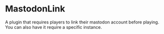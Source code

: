 # MastodonLink

A plugin that requires players to link their mastodon account before playing.
You can also have it require a specific instance.